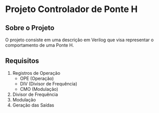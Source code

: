 # Projeto Controlador de Ponte H


## Sobre o Projeto

O projeto consiste em uma descrição em Verilog que visa representar o comportamento de uma Ponte H.

## Requisitos
1) Registros de Operação
	- OPE (Operação)
	- DIV (Divisor de Frequência)
	- CMO (Modulação)
2) Divisor de Frequência
3) Modulação
4) Geração das Saídas
